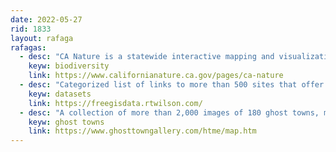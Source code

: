 ```yaml
---
date: 2022-05-27
rid: 1833
layout: rafaga
rafagas:
  - desc: "CA Nature is a statewide interactive mapping and visualization toolkit with biodiversity, climate, and conservation information to advance 30x30: Conserving 30 percent of California's land and coastal waters by 2030"
    keyw: biodiversity
    link: https://www.californianature.ca.gov/pages/ca-nature
  - desc: "Categorized list of links to more than 500 sites that offer free geographic datasets available for upload to a GIS, but no guarantees are correct: apply common sense"
    keyw: datasets
    link: https://freegisdata.rtwilson.com/
  - desc: "A collection of more than 2,000 images of 180 ghost towns, mining camps, and historic sites in the United States, such as Bodie (highly recommended) and a map to locate them all"
    keyw: ghost towns
    link: https://www.ghosttowngallery.com/htme/map.htm
---
```

